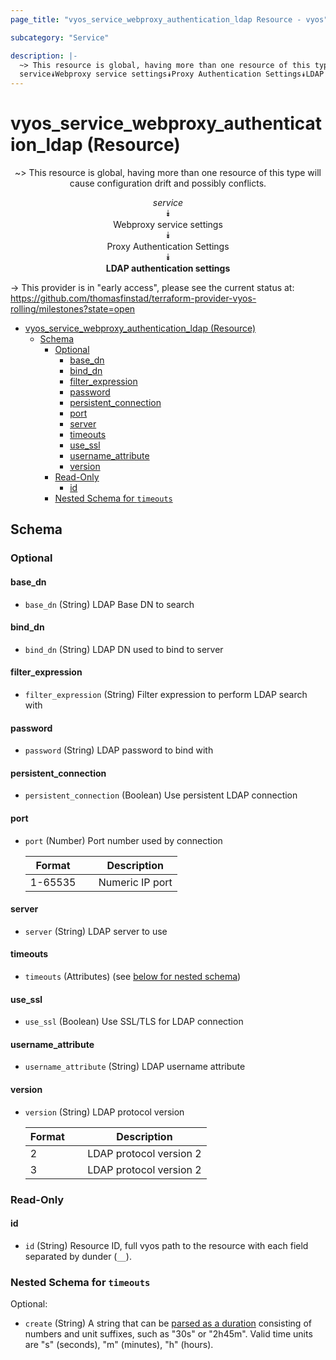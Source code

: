 ```yaml
---
page_title: "vyos_service_webproxy_authentication_ldap Resource - vyos"

subcategory: "Service"

description: |-
  ~> This resource is global, having more than one resource of this type will cause configuration drift and possibly conflicts.
  service⯯Webproxy service settings⯯Proxy Authentication Settings⯯LDAP authentication settings
---
```


# vyos_service_webproxy_authentication_ldap (Resource)
<center>

~> This resource is global, having more than one resource of this type will cause configuration drift and possibly conflicts.

*service*  
⯯  
Webproxy service settings  
⯯  
Proxy Authentication Settings  
⯯  
**LDAP authentication settings**


</center>

-> This provider is in "early access", please see the current status at: https://github.com/thomasfinstad/terraform-provider-vyos-rolling/milestones?state=open

<!--TOC-->

- [vyos_service_webproxy_authentication_ldap (Resource)](#vyos_service_webproxy_authentication_ldap-resource)
  - [Schema](#schema)
    - [Optional](#optional)
      - [base_dn](#base_dn)
      - [bind_dn](#bind_dn)
      - [filter_expression](#filter_expression)
      - [password](#password)
      - [persistent_connection](#persistent_connection)
      - [port](#port)
      - [server](#server)
      - [timeouts](#timeouts)
      - [use_ssl](#use_ssl)
      - [username_attribute](#username_attribute)
      - [version](#version)
    - [Read-Only](#read-only)
      - [id](#id)
    - [Nested Schema for `timeouts`](#nested-schema-for-timeouts)

<!--TOC-->

<!-- schema generated by tfplugindocs -->
## Schema

### Optional

#### base_dn
- `base_dn` (String) LDAP Base DN to search
#### bind_dn
- `bind_dn` (String) LDAP DN used to bind to server
#### filter_expression
- `filter_expression` (String) Filter expression to perform LDAP search with
#### password
- `password` (String) LDAP password to bind with
#### persistent_connection
- `persistent_connection` (Boolean) Use persistent LDAP connection
#### port
- `port` (Number) Port number used by connection

    |  Format   &emsp;|  Description      |
    |-----------|-------------------|
    |  1-65535  &emsp;|  Numeric IP port  |
#### server
- `server` (String) LDAP server to use
#### timeouts
- `timeouts` (Attributes) (see [below for nested schema](#nestedatt--timeouts))
#### use_ssl
- `use_ssl` (Boolean) Use SSL/TLS for LDAP connection
#### username_attribute
- `username_attribute` (String) LDAP username attribute
#### version
- `version` (String) LDAP protocol version

    |  Format  &emsp;|  Description              |
    |----------|---------------------------|
    |  2       &emsp;|  LDAP protocol version 2  |
    |  3       &emsp;|  LDAP protocol version 2  |

### Read-Only

#### id
- `id` (String) Resource ID, full vyos path to the resource with each field separated by dunder (`__`).

<a id="nestedatt--timeouts"></a>
### Nested Schema for `timeouts`

Optional:

- `create` (String) A string that can be [parsed as a duration](https://pkg.go.dev/time#ParseDuration) consisting of numbers and unit suffixes, such as &#34;30s&#34; or &#34;2h45m&#34;. Valid time units are &#34;s&#34; (seconds), &#34;m&#34; (minutes), &#34;h&#34; (hours).
